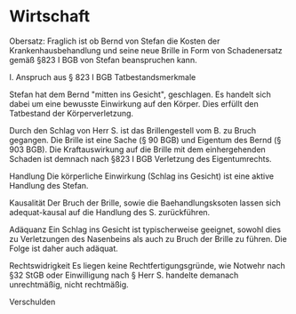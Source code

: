 # Wirtschaft
Obersatz:
Fraglich ist ob Bernd von Stefan die Kosten der Krankenhausbehandlung und seine neue Brille in Form von Schadenersatz gemäß §823 I BGB von Stefan beanspruchen kann.

I. Anspruch aus § 823 I BGB
Tatbestandsmerkmale

Stefan hat dem Bernd "mitten ins Gesicht", geschlagen.
Es handelt sich dabei um eine bewusste Einwirkung auf den Körper.
Dies erfüllt den Tatbestand der Körperverletzung.

Durch den Schlag von Herr S. ist das Brillengestell vom B. zu Bruch gegangen.
Die Brille ist eine Sache (§ 90 BGB) und Eigentum des Bernd (§ 903 BGB).
Die Kraftauswirkung auf die Brille mit dem einhergehenden Schaden ist demnach nach §823 I BGB Verletzung des Eigentumrechts.

Handlung
Die körperliche Einwirkung (Schlag ins Gesicht) ist eine aktive Handlung des Stefan.

Kausalität
Der Bruch der Brille, sowie die Baehandlungsksoten lassen sich adequat-kausal auf die Handlung des S. zurückführen.

Adäquanz
Ein Schlag ins Gesicht ist typischerweise geeignet, sowohl dies zu Verletzungen des Nasenbeins als auch zu Bruch der Brille zu führen. Die Folge ist daher auch adäquat.

Rechtswidrigkeit
Es liegen keine Rechtfertigungsgründe, wie Notwehr nach §32 StGB oder Einwilligung nach §
Herr S. handelte demanach unrechtmäßig, nicht rechtmäßig.

Verschulden

